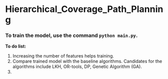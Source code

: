 # Hierarchical_Coverage_Path_Planning

### To train the model, use the command `python main.py`.
**To do list:** 
1. Increasing the number of features helps training.
2. Compare trained model with the baseline algorithms. Candidates for the algorithms include LKH, OR-tools, DP, Genetic Algorithm (GA). 
3. 
